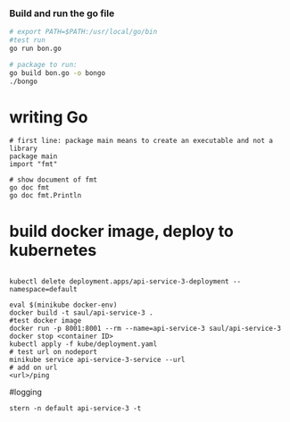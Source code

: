 ### Build and run the go file
```bash
# export PATH=$PATH:/usr/local/go/bin
#test run 
go run bon.go

# package to run: 
go build bon.go -o bongo
./bongo
```

# writing Go
```Golang
# first line: package main means to create an executable and not a library
package main
import "fmt"

# show document of fmt
go doc fmt
go doc fmt.Println
```

# build docker image, deploy to kubernetes
```shell script

kubectl delete deployment.apps/api-service-3-deployment --namespace=default

eval $(minikube docker-env)
docker build -t saul/api-service-3 .
#test docker image
docker run -p 8001:8001 --rm --name=api-service-3 saul/api-service-3
docker stop <container ID>
kubectl apply -f kube/deployment.yaml
# test url on nodeport
minikube service api-service-3-service --url
# add on url 
<url>/ping
```

#logging 
```
stern -n default api-service-3 -t
```